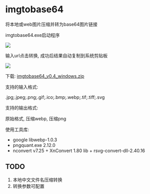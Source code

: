# imgtobase64

将本地或web图片压缩并转为base64图片链接



imgtobase64.exe启动程序

![](http://dyxmarkdown-1258036571.cos.ap-beijing.myqcloud.com/mdimg/d3447cc33e5961aa5fac1c679eaf137ece0debdf.png)

输入url点击转换, 成功后结果自动复制到系统剪贴板

![](http://dyxmarkdown-1258036571.cos.ap-beijing.myqcloud.com/mdimg/947d6c98ffaa98f847c3c4771dcf1c71c30b2ce5.png)



下载:
[imgtobase64_v0.4_windows.zip](https://github.com/dyxcloud/imgtobase64/releases/download/0.4/imgtobase64_v0.4_windows.zip)



支持的输入格式:

.jpg;.jpeg;.png;.gif;.ico;.bmp;.webp;.tif;.tiff;.svg

支持的输出格式:

原始格式, 压缩webp, 压缩png



使用工具库:
- google libwebp-1.0.3
- pngquant.exe 2.12.0
- nconvert v7.25 + XnConvert 1.80 lib + rsvg-convert-dll-2.40.16



## TODO

1. 本地中文文件名压缩转换
2. 转换参数可配置
